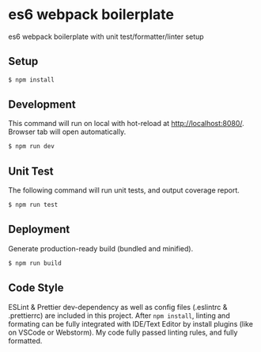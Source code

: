 # es6 webpack boilerplate

es6 webpack boilerplate with unit test/formatter/linter setup

## Setup

```sh
$ npm install
```

## Development

This command will run on local with hot-reload at [http://localhost:8080/](http://localhost:8080/). Browser tab will open automatically.

```sh
$ npm run dev
```

## Unit Test

The following command will run unit tests, and output coverage report.

```sh
$ npm run test
```

## Deployment

Generate production-ready build (bundled and minified).

```sh
$ npm run build
```

## Code Style

ESLint & Prettier dev-dependency as well as config files (.eslintrc & .prettierrc) are included in this project. After `npm install`, linting and formating can be fully integrated with IDE/Text Editor by install plugins (like on VSCode or Webstorm). My code fully passed linting rules, and fully formatted.

